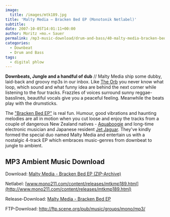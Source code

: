 ```yaml
---
image:
  title: /images/mtk189.jpg
title: 'Malty Media – Bracken Bed EP (Monotonik Netlabel)'
subtitle: 
date: 2007-10-05T14:01:11+00:00
author: Moritz »mo.« Sauer
permalink: /mp3-music-download/drum-and-bass/40-malty-media-bracken-bed-ep-monotonik-netlabel
categories:
  - Downbeat
  - Drum and Bass
tags:
  - digital phlow
---
```

**Downbeats, Jungle and a handful of dub** // Malty Media ship some dubby, laid-back and groovy mp3s in our inbox. Like [The Orb](http://www.theorb.com/) you never know what loop, which sound and what funny idea are behind the next corner while listening to the four tracks. Frazzles of voices surround sunny reggae-basslines, beautiful vocals give you a peaceful feeling. Meanwhile the beats play with the drumsticks.<!--more-->

<!--adsense-->

The ["Bracken Bed EP"](http://www.mono211.com/content/releases/mtkmp189.html) is real fun. Humour, good vibrations and haunting melodies are all in motion when you cut loose and enjoy the tracks from a couple of dangerous New Zealand natives - [Aquaboogie](http://mono211.com/content/releases/mtkmp33.html) and long-time electronic musician and Japanese resident [Jet Jaguar](http://www.virb.com/jetjaguar/). They've kindly formed the special duo named Malty Media and entertain us with a nostalgic 4-track EP which embraces music-genres from downbeat to jungle to ambient.

## MP3 Ambient Music Download

Download: [Malty Media - Bracken Bed EP (ZIP-Archive)](http://www.archive.org/compress/mtk189)
  
Netlabel: [www.mono211.com/content/releases/mtkmp189.html](http://www.mono211.com/content/releases/mtkmp189.html)
  
Release-Download: [Malty Media - Bracken Bed EP](http://www.archive.org/details/mtk189)
  
FTP-Download: <http://ftp.scene.org/pub/music/groups/mono/mp3/>